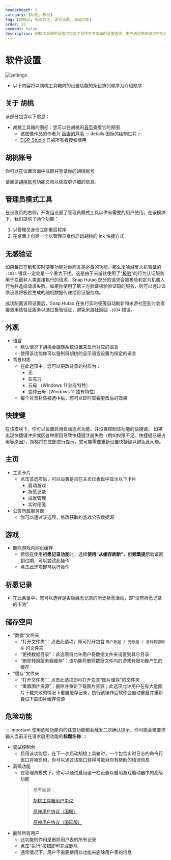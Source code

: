 ```yaml
---
headerDepth: 2
category: [功能, 教程]
tag: [胡桃云, 极验验证, 语言设置, 高级功能]
order: 15
comment: false
description: 胡桃工具箱的设置页包含了程序方方面面的设置选项，用户通过修改该页中的设置可以将胡桃工具箱自定义至想要的使用效果。
---
```


# 软件设置

![settings](https://img.alicdn.com/imgextra/i3/1797064093/O1CN01wDQfRa1g6e0ylR4ov_!!1797064093.png_.webp)

- 以下内容将以胡桃工具箱内的设置功能的条目排列顺序为介绍顺序

## 关于 胡桃

该部分包含以下信息：

- 胡桃工具箱的图标：您可以在胡桃的[首页](/)查看它的原图
  - 该图像作品的作者为 [画画的芦苇](https://space.bilibili.com/274422134)
    ::: details 图标的绘制过程
    <BiliBili bvid="BV1UL411d7Py" />
    :::
  - [DGP-Studio](https://github.com/DGP-Studio) 已被所有者授权使用

## 胡桃账号

你可以在设置页面中注册并登录你的胡桃账号

请阅读[胡桃账号](hutao-passport.md)功能文档以获取更详细的信息。

## 管理员模式工具

在设置页的右侧，开发组设置了管理员模式工具以供有需要的用户使用。在该模块下，我们提供了两个功能：

1. 以管理员身份立即重启程序
2. 在桌面上创建一个以管理员身份启动胡桃的 lnk 快捷方式

## 无感验证

如果每日签到和实时便笺功能对你而言是必备的功能，那么米哈游反人机验证的 `-1034` 错误一定会是一个重大干扰。这是由于米游社使用了“[极验](https://www.geetest.com)”的行为认证服务用于拦截非人类直接执行的请求，Snap Hutao 部分的请求会被极验判定为机器人行为并造成请求失败。如果你使用了第三方验证极验验证码的服务，则可以通过该项设置将极验生成的随机数据传递给验证服务商。

成功配置该项设置后，Snap Hutao 在执行实时便笺自动刷新和米游社签到时会直接调用该验证服务以通过极验验证，避免米游社返回 `-1034` 错误。

## 外观

- 语言
  - 默认情况下胡桃会跟随系统设置来显示对应的语言
  - 使用该功能你可以强制将胡桃的显示语言设置为指定的语言
- 背景材质
  - 在此选项中，您可以更改背景的材质为：
    - 无
    - 亚克力
    - 云母 （Windows 11 独有特性）
    - 变种云母（Windows 11 独有特性）
  - 每个背景材质被选中后，您可以即时查看更改后的效果

## 快捷键

在该模块下，你可以设置启用自动连点功能，并设置控制该功能的快捷键。
如果出现快捷键冲突或因各种原因导致快捷键注册失败（例如权限不足、快捷键已被占用等原因），胡桃将在底部进行提示，您可能需要重新设置快捷键以避免此问题。

## 主页

- 主页卡片
  - 点击该选项后，可以设置是否在主页仪表盘中显示以下卡片
    - 启动游戏
    - 祈愿记录
    - 成就管理
    - 实时便笺
- 公告所属服务器
  - 你可以通过该选项，修改获取的游戏公告数据源

## 游戏

- 删除游戏内网页缓存
  - 若您在使用**祈愿记录功能**时，选择**使用“从缓存刷新”**，但**频繁提示**验证密钥过期，可以尝试此操作
  - 点击此选项即可执行操作

## 祈愿记录

- 在此条目中，您可以选择是否隐藏无记录的历史祈愿活动，即“没有祈愿记录的卡池”

## 储存空间

- “数据”文件夹
  - “打开文件夹”：点击此选项，即可打开包含 `用户数据 / 元数据 / 游戏转服缓存` 的文件夹
  - “更换数据目录”：此选项将允许用户将数据文件夹设置到其它目录
  - “删除转换服务器缓存”：该功能将删除数据文件内的游戏转服功能产生的缓存
- “缓存”文件夹
  - “打开文件夹”：点击此选项即可打开包含“图片缓存”的文件夹
  - “重置图片资源”：删除并重新下载图片资源；此选项允许用户在有大量图片下载失败的情况下重置缓存记录，执行该操作后软件会自动重启并重新尝试下载图片缓存资源

## 危险功能

::: important
使用危险功能内的任意功能都会触发二次确认提示，你可能会被要求输入当前正在请求启用功能的**标题名称**
:::

- 调试控制台
  - 启用该功能后，在下一次启动胡桃工具箱时，一个包含实时日志的命令行窗口将被启用，你可以通过该窗口获得可能对你有帮助的错误信息
- 高级功能
  - 在管理员模式下，你可以通过启用这一栏设置以启用游戏启动器中的高级功能
    > 参考阅读：
    >
    > [胡桃工具箱用户协议](../statements/tos.html)
    >
    > [原神用户协议（国服）](https://ys.mihoyo.com/main/company/agreement)
    >
    > [原神用户协议（国际服）](https://genshin.hoyoverse.com/en/company/terms)
- 删除所有用户
  - 此功能的作用是删除用户表的所有记录
  - 点击“执行”按钮即可完成删除
  - 通常情况下，用户不需要使用此功能来删除用户表的信息
